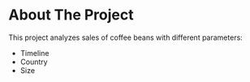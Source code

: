 # About The Project
This project analyzes sales of coffee beans with different parameters:
* Timeline
* Country
* Size

